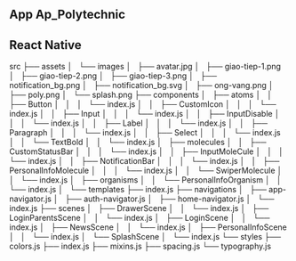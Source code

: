 ## App Ap_Polytechnic
## React Native

src
├── assets
│   └── images
│       ├── avatar.jpg
│       ├── giao-tiep-1.png
│       ├── giao-tiep-2.png
│       ├── giao-tiep-3.png
│       ├── notification_bg.png
│       ├── notification_bg.svg
│       ├── ong-vang.png
│       ├── poly.png
│       └── splash.png
├── components
│   ├── atoms
│   │   ├── Button
│   │   │   └── index.js
│   │   ├── CustomIcon
│   │   │   └── index.js
│   │   ├── Input
│   │   │   └── index.js
│   │   ├── InputDisable
│   │   │   └── index.js
│   │   ├── Label
│   │   │   └── index.js
│   │   ├── Paragraph
│   │   │   └── index.js
│   │   ├── Select
│   │   │   └── index.js
│   │   └── TextBold
│   │       └── index.js
│   ├── molecules
│   │   ├── CustomStatusBar
│   │   │   └── index.js
│   │   ├── InputMoleCule
│   │   │   └── index.js
│   │   ├── NotificationBar
│   │   │   └── index.js
│   │   ├── PersonalInfoMolecule
│   │   │   └── index.js
│   │   └── SwiperMolecule
│   │       └── index.js
│   ├── organisms
│   │   └── PersonalInfoOrganism
│   │       └── index.js
│   └── templates
├── index.js
├── navigations
│   ├── app-navigator.js
│   ├── auth-navigator.js
│   ├── home-navigator.js
│   └── index.js
├── scenes
│   ├── DrawerScene
│   │   └── index.js
│   ├── LoginParentsScene
│   │   └── index.js
│   ├── LoginScene
│   │   └── index.js
│   ├── NewsScene
│   │   └── index.js
│   ├── PersonalInfoScene
│   │   └── index.js
│   └── SplashScene
│       └── index.js
└── styles
    ├── colors.js
    ├── index.js
    ├── mixins.js
    ├── spacing.js
    └── typography.js
